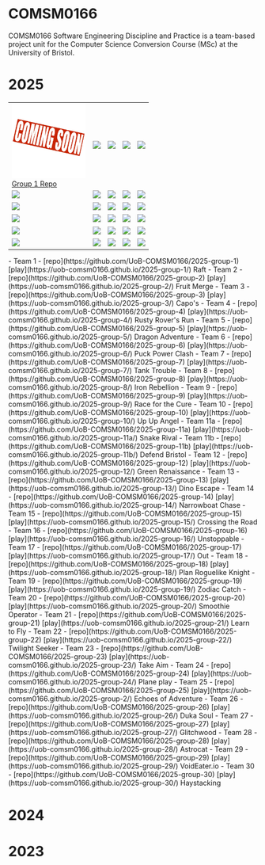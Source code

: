 # COMSM0166

COMSM0166 Software Engineering Discipline and Practice is a team-based project unit for the Computer Science Conversion Course (MSc) at the University of Bristol.

# 2025

<table>
  <tr>
    <td><a href="https://uob-comsm0166.github.io/2025-group-1/"><img src="./Thumbnails/comingsoon.jpg" width="150" height="150"></a><br><a href="https://github.com/UoB-COMSM0166/2025-group-1">Group 1 Repo</a></td>
    <td><a href="https://example.com/2"><img src="https://via.placeholder.com/100"></a></td>
    <td><a href="https://example.com/3"><img src="https://via.placeholder.com/100"></a></td>
    <td><a href="https://example.com/4"><img src="https://via.placeholder.com/100"></a></td>
    <td><a href="https://example.com/5"><img src="https://via.placeholder.com/100"></a></td>
  </tr>
  <tr>
    <td><a href="https://example.com/6"><img src="https://via.placeholder.com/100"></a></td>
    <td><a href="https://example.com/7"><img src="https://via.placeholder.com/100"></a></td>
    <td><a href="https://example.com/8"><img src="https://via.placeholder.com/100"></a></td>
    <td><a href="https://example.com/9"><img src="https://via.placeholder.com/100"></a></td>
    <td><a href="https://example.com/10"><img src="https://via.placeholder.com/100"></a></td>
  </tr>
  <tr>
    <td><a href="https://example.com/11"><img src="https://via.placeholder.com/100"></a></td>
    <td><a href="https://example.com/12"><img src="https://via.placeholder.com/100"></a></td>
    <td><a href="https://example.com/13"><img src="https://via.placeholder.com/100"></a></td>
    <td><a href="https://example.com/14"><img src="https://via.placeholder.com/100"></a></td>
    <td><a href="https://example.com/15"><img src="https://via.placeholder.com/100"></a></td>
  </tr>
  <tr>
    <td><a href="https://example.com/16"><img src="https://via.placeholder.com/100"></a></td>
    <td><a href="https://example.com/17"><img src="https://via.placeholder.com/100"></a></td>
    <td><a href="https://example.com/18"><img src="https://via.placeholder.com/100"></a></td>
    <td><a href="https://example.com/19"><img src="https://via.placeholder.com/100"></a></td>
    <td><a href="https://example.com/20"><img src="https://via.placeholder.com/100"></a></td>
  </tr>
  <tr>
    <td><a href="https://example.com/21"><img src="https://via.placeholder.com/100"></a></td>
    <td><a href="https://example.com/22"><img src="https://via.placeholder.com/100"></a></td>
    <td><a href="https://example.com/23"><img src="https://via.placeholder.com/100"></a></td>
    <td><a href="https://example.com/24"><img src="https://via.placeholder.com/100"></a></td>
    <td><a href="https://example.com/25"><img src="https://via.placeholder.com/100"></a></td>
  </tr>
  <tr>
    <td><a href="https://example.com/26"><img src="https://via.placeholder.com/100"></a></td>
    <td><a href="https://example.com/27"><img src="https://via.placeholder.com/100"></a></td>
    <td><a href="https://example.com/28"><img src="https://via.placeholder.com/100"></a></td>
    <td><a href="https://example.com/29"><img src="https://via.placeholder.com/100"></a></td>
    <td><a href="https://example.com/30"><img src="https://via.placeholder.com/100"></a></td>
  </tr>
</table>
- Team 1 - [repo](https://github.com/UoB-COMSM0166/2025-group-1) [play](https://uob-comsm0166.github.io/2025-group-1/) Raft
- Team 2 - [repo](https://github.com/UoB-COMSM0166/2025-group-2) [play](https://uob-comsm0166.github.io/2025-group-2/) Fruit Merge
- Team 3 - [repo](https://github.com/UoB-COMSM0166/2025-group-3) [play](https://uob-comsm0166.github.io/2025-group-3/) Capo's
- Team 4 - [repo](https://github.com/UoB-COMSM0166/2025-group-4) [play](https://uob-comsm0166.github.io/2025-group-4/) Rusty Rover's Run 
- Team 5 - [repo](https://github.com/UoB-COMSM0166/2025-group-5) [play](https://uob-comsm0166.github.io/2025-group-5/) Dragon Adventure
- Team 6 - [repo](https://github.com/UoB-COMSM0166/2025-group-6) [play](https://uob-comsm0166.github.io/2025-group-6/) Puck Power Clash
- Team 7 - [repo](https://github.com/UoB-COMSM0166/2025-group-7) [play](https://uob-comsm0166.github.io/2025-group-7/) Tank Trouble
- Team 8 - [repo](https://github.com/UoB-COMSM0166/2025-group-8) [play](https://uob-comsm0166.github.io/2025-group-8/) Iron Rebellion
- Team 9 - [repo](https://github.com/UoB-COMSM0166/2025-group-9) [play](https://uob-comsm0166.github.io/2025-group-9/) Race for the Cure
- Team 10 - [repo](https://github.com/UoB-COMSM0166/2025-group-10) [play](https://uob-comsm0166.github.io/2025-group-10/) Up Up Angel
- Team 11a - [repo](https://github.com/UoB-COMSM0166/2025-group-11a) [play](https://uob-comsm0166.github.io/2025-group-11a/) Snake Rival
- Team 11b - [repo](https://github.com/UoB-COMSM0166/2025-group-11b) [play](https://uob-comsm0166.github.io/2025-group-11b/) Defend Bristol
- Team 12 - [repo](https://github.com/UoB-COMSM0166/2025-group-12) [play](https://uob-comsm0166.github.io/2025-group-12/) Green Renaissance 
- Team 13 - [repo](https://github.com/UoB-COMSM0166/2025-group-13) [play](https://uob-comsm0166.github.io/2025-group-13/) Dino Escape
- Team 14 - [repo](https://github.com/UoB-COMSM0166/2025-group-14) [play](https://uob-comsm0166.github.io/2025-group-14/) Narrowboat Chase
- Team 15 - [repo](https://github.com/UoB-COMSM0166/2025-group-15) [play](https://uob-comsm0166.github.io/2025-group-15/) Crossing the Road
- Team 16 - [repo](https://github.com/UoB-COMSM0166/2025-group-16) [play](https://uob-comsm0166.github.io/2025-group-16/) Unstoppable
- Team 17 - [repo](https://github.com/UoB-COMSM0166/2025-group-17) [play](https://uob-comsm0166.github.io/2025-group-17/) Out
- Team 18  - [repo](https://github.com/UoB-COMSM0166/2025-group-18) [play](https://uob-comsm0166.github.io/2025-group-18/) Plan Roguelike Knight
- Team 19 - [repo](https://github.com/UoB-COMSM0166/2025-group-19) [play](https://uob-comsm0166.github.io/2025-group-19/) Zodiac Catch
- Team 20 - [repo](https://github.com/UoB-COMSM0166/2025-group-20) [play](https://uob-comsm0166.github.io/2025-group-20/) Smoothie Operator
- Team 21 - [repo](https://github.com/UoB-COMSM0166/2025-group-21) [play](https://uob-comsm0166.github.io/2025-group-21/) Learn to Fly
- Team 22 - [repo](https://github.com/UoB-COMSM0166/2025-group-22) [play](https://uob-comsm0166.github.io/2025-group-22/) Twilight Seeker
- Team 23 - [repo](https://github.com/UoB-COMSM0166/2025-group-23) [play](https://uob-comsm0166.github.io/2025-group-23/) Take Aim
- Team 24 - [repo](https://github.com/UoB-COMSM0166/2025-group-24) [play](https://uob-comsm0166.github.io/2025-group-24/) Plane play
- Team 25 - [repo](https://github.com/UoB-COMSM0166/2025-group-25) [play](https://uob-comsm0166.github.io/2025-group-2/) Echoes of Adventure
- Team 26 - [repo](https://github.com/UoB-COMSM0166/2025-group-26) [play](https://uob-comsm0166.github.io/2025-group-26/) Duka Soul
- Team 27 - [repo](https://github.com/UoB-COMSM0166/2025-group-27) [play](https://uob-comsm0166.github.io/2025-group-27/) Glitchwood
- Team 28 - [repo](https://github.com/UoB-COMSM0166/2025-group-28) [play](https://uob-comsm0166.github.io/2025-group-28/) Astrocat
- Team 29 - [repo](https://github.com/UoB-COMSM0166/2025-group-29) [play](https://uob-comsm0166.github.io/2025-group-29/) VoidEater.io
- Team 30 - [repo](https://github.com/UoB-COMSM0166/2025-group-30) [play](https://uob-comsm0166.github.io/2025-group-30/) Haystacking

# 2024

# 2023
